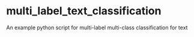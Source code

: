 # multi_label_text_classification
An example python script for multi-label multi-class classification for text

